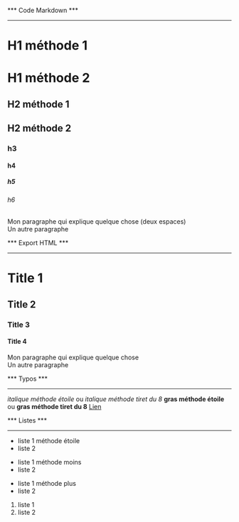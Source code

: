*** Code Markdown ***
*********************

# H1 méthode 1

H1 méthode 2
=

## H2 méthode 1

H2 méthode 2
-

### h3 
#### h4
##### h5
###### h6

Mon paragraphe qui explique quelque chose (deux espaces)  
Un autre paragraphe

*** Export HTML ***
*******************

<h1>Title 1</h1>
<h2>Title 2</h2>
<h3>Title 3</h3>
<h4>Title 4</h4>
<p>Mon paragraphe qui explique quelque chose<br>Un autre paragraphe</p>


*** Typos ***
*******************
*italique méthode étoile* ou _italique méthode tiret du 8_
**gras méthode étoile** ou __gras méthode tiret du 8__
[Lien](https://www.youtube.com/watch?v=6hikjzymd0c "Grafikat.fr")

*** Listes ***
*******************
* liste 1 méthode étoile
* liste 2
- liste 1 méthode moins
- liste 2
+ liste 1 méthode plus
+ liste 2
1. liste 1
2. liste 2
